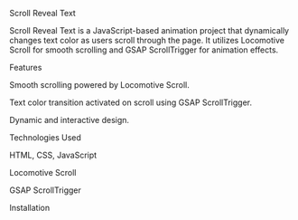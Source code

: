 Scroll Reveal Text

Scroll Reveal Text is a JavaScript-based animation project that dynamically changes text color as users scroll through the page. It utilizes Locomotive Scroll for smooth scrolling and GSAP ScrollTrigger for animation effects.

Features

Smooth scrolling powered by Locomotive Scroll.

Text color transition activated on scroll using GSAP ScrollTrigger.

Dynamic and interactive design.


Technologies Used

HTML, CSS, JavaScript

Locomotive Scroll

GSAP ScrollTrigger

Installation
